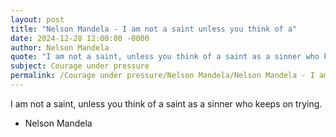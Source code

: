 ```yaml
---
layout: post
title: "Nelson Mandela - I am not a saint unless you think of a"
date: 2024-12-28 12:00:00 -0000
author: Nelson Mandela
quote: "I am not a saint, unless you think of a saint as a sinner who keeps on trying."
subject: Courage under pressure
permalink: /Courage under pressure/Nelson Mandela/Nelson Mandela - I am not a saint unless you think of a
---
```


I am not a saint, unless you think of a saint as a sinner who keeps on trying.

- Nelson Mandela
